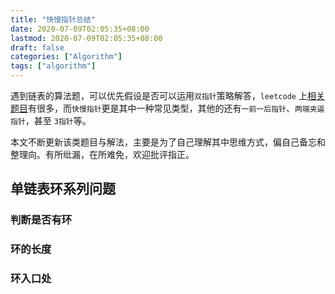 ```yaml
---
title: "快慢指针总结"
date: 2020-07-09T02:05:35+08:00
lastmod: 2020-07-09T02:05:35+08:00
draft: false
categories: ["Algorithm"]
tags: ["algorithm"]
---
```


遇到链表的算法题，可以优先假设是否可以运用`双指针`策略解答，`leetcode` 上[相关题目](https://leetcode-cn.com/tag/two-pointers/)有很多，而`快慢指针`更是其中一种常见类型，其他的还有`一前一后指针`、`两端夹逼指针`，甚至 `3指针`等。

本文不断更新该类题目与解法，主要是为了自己理解其中思维方式，偏自己备忘和整理向。有所纰漏，在所难免，欢迎批评指正。



## 单链表环系列问题



### 判断是否有环



### 环的长度



### 环入口处



